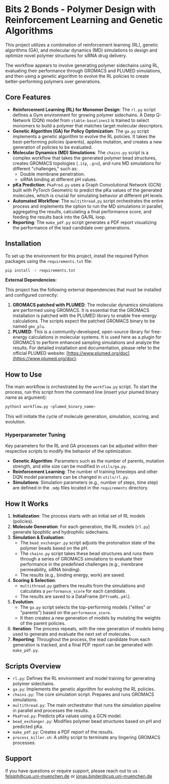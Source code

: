 # Bits 2 Bonds - Polymer Design with Reinforcement Learning and Genetic Algorithms

This project utilizes a combination of reinforcement learning (RL), genetic algorithms (GA), and molecular dynamics (MD) simulations to design and optimize novel polymer structures for siRNA drug delivery.

The workflow appears to involve generating polymer sidechains using RL, evaluating their performance through GROMACS and PLUMED simulations, and then using a genetic algorithm to evolve the RL policies to create better-performing polymers over generations.

## Core Features

* **Reinforcement Learning (RL) for Monomer Design**: The `rl.py` script defines a Gym environment for growing polymer sidechains. A Deep Q-Network (DQN) model from `stable-baselines3` is trained to select monomers to build a polymer that matches target molecular descriptors.
* **Genetic Algorithm (GA) for Policy Optimization**: The `ga.py` script implements a genetic algorithm to evolve the RL policies. It takes the best-performing policies (parents), applies mutation, and creates a new generation of policies to be evaluated.
* **Molecular Dynamics (MD) Simulations**: The `chains.py` script is a complex workflow that takes the generated polymer bead structures, creates GROMACS topologies (`.itp`, `.gro`), and runs MD simulations for different "challenges," such as:
    * Double membrane penetration.
    * siRNA binding at different pH values.
* **pKa Prediction**: `PkaPred.py` uses a Graph Convolutional Network (GCN) built with PyTorch Geometric to predict the pKa values of the generated molecules, which is crucial for simulating behavior at different pH levels.
* **Automated Workflow**: The `multithread.py` script orchestrates the entire process and implements the option to run the MD simulations in parallel, aggregating the results, calculating a final performance score, and feeding the results back into the GA/RL loop.
* **Reporting**: The `make_pdf.py` script generates a PDF report visualizing the performance of the lead candidate over generations.

## Installation

To set up the environment for this project, install the required Python packages using the `requirements.txt` file:

```bash
pip install -r requirements.txt
```

**External Dependencies:**

This project has the following external dependencies that must be installed and configured correctly:

1.  **GROMACS patched with PLUMED**: The molecular dynamics simulations are performed using GROMACS. It is essential that the GROMACS installation is patched with the PLUMED library to enable free-energy calculations. The scripts expect the patched GROMACS binary to be named `gmx_plu`.
2.  **PLUMED**: This is a community-developed, open-source library for free-energy calculations in molecular systems. It is used here as a plugin for GROMACS to perform enhanced sampling simulations and analyze the results. For detailed installation and documentation, please refer to the official PLUMED website: [https://www.plumed.org/doc](https://www.plumed.org/doc).

## How to Use

The main workflow is orchestrated by the `workflow.py` script. To start the process, run this script from the command line (insert your plumed binary name as argument):

```bash
python3 workflow.py <plumed_binary_name>
```

This will initiate the cycle of molecule generation, simulation, scoring, and evolution.

### Hyperparameter Tuning

Key parameters for the RL and GA processes can be adjusted within their respective scripts to modify the behavior of the optimization.

* **Genetic Algorithm**: Parameters such as the number of parents, mutation strength, and elite size can be modified in `utils/ga.py`.
* **Reinforcement Learning**: The number of training timesteps and other DQN model parameters can be changed in `utils/rl.py`.
* **Simulations**: Simulation parameters (e.g., number of steps, time step) are defined in the `.mdp` files located in the `requirements` directory.

## How It Works

1.  **Initialization**: The process starts with an initial set of RL models (policies).
2.  **Molecule Generation**: For each generation, the RL models (`rl.py`) generate lipophilic and hydrophilic sidechains.
3.  **Simulation & Evaluation**:
    * The `bead_exchanger.py` script adjusts the protonation state of the polymer beads based on the pH.
    * The `chains.py` script takes these bead structures and runs them through a series of GROMACS simulations to evaluate their performance in the predefined challenges (e.g., membrane permeability, siRNA binding).
    * The results (e.g., binding energy, work) are saved.
4.  **Scoring & Selection**:
    * `multithread.py` gathers the results from the simulations and calculates a `performance_score` for each candidate.
    * The results are saved to a DataFrame (`DFfromRL.pkl`).
5.  **Evolution**:
    * The `ga.py` script selects the top-performing models ("elites" or "parents") based on the `performance_score`.
    * It then creates a new generation of models by mutating the weights of the parent policies.
6.  **Iteration**: The process repeats, with the new generation of models being used to generate and evaluate the next set of molecules.
7.  **Reporting**: Throughout the process, the lead candidate from each generation is tracked, and a final PDF report can be generated with `make_pdf.py`.

## Scripts Overview

* `rl.py`: Defines the RL environment and model training for generating polymer sidechains.
* `ga.py`: Implements the genetic algorithm for evolving the RL policies.
* `chains.py`: The core simulation script. Prepares and runs GROMACS simulations.
* `multithread.py`: The main orchestrator that runs the simulation pipeline in parallel and processes the results.
* `PkaPred.py`: Predicts pKa values using a GCN model.
* `bead_exchanger.py`: Modifies polymer bead structures based on pH and predicted pKa.
* `make_pdf.py`: Creates a PDF report of the results.
* `process_killer.sh`: A utility script to terminate any lingering GROMACS processes.

## Support

If you have questions or require support, please reach out to us : felsiph@cup.uni-muenchen.de or jonas.binder@cup.uni-muenchen.de
